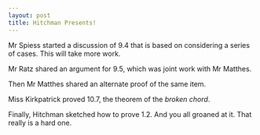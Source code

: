 ```yaml
---
layout: post
title: Hitchman Presents!
---
```


Mr Spiess started a discussion of 9.4 that is based on considering a series of cases.
This will take more work.

Mr Ratz shared an argument for 9.5, which was joint work with Mr Matthes.

Then Mr Matthes shared an alternate proof of the same item.

Miss Kirkpatrick proved 10.7, the theorem of the _broken chord_.

Finally, Hitchman sketched how to prove 1.2. And you all groaned at it. That really
is a hard one.
